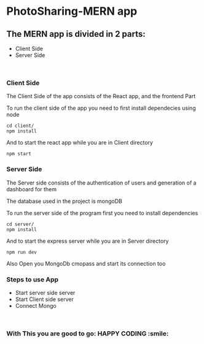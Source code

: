 # PhotoSharing-MERN app
<h2>The MERN app is divided in 2 parts: </h2>
<ul><li>Client Side</li> <li>Server Side</li> </ul>
</br>
<h3>Client Side</h3>
<p>The Client Side of the app consists of the React app, and the frontend Part</p>
<p>To run the client side of the app you need to first install dependecies using node</p>

```
cd client/
npm install
```
<p>And to start the react app while you are in Client directory </p>

```
npm start 
```

<h3>Server Side</h3>
<p>The Server side consists of the authentication of users and generation of a dashboard for them</p>
<p> The database used in the project is mongoDB </p>
<p> To run the server side of the program first you need to install dependencies </p>

```
cd server/
npm install
```
<p>And to start the express server while you are in Server directory </p>

```
npm run dev
```

<p>Also Open you MongoDb cmopass and start its connection too</p>

<h3>Steps to use App</h3>
<ul>
  <li> Start server side server</li>
  <li> Start Client side server </li>
  <li> Connect Mongo </li>
</ul></br>
<h3>With This you are good to go: HAPPY CODING :smile: </h3>
